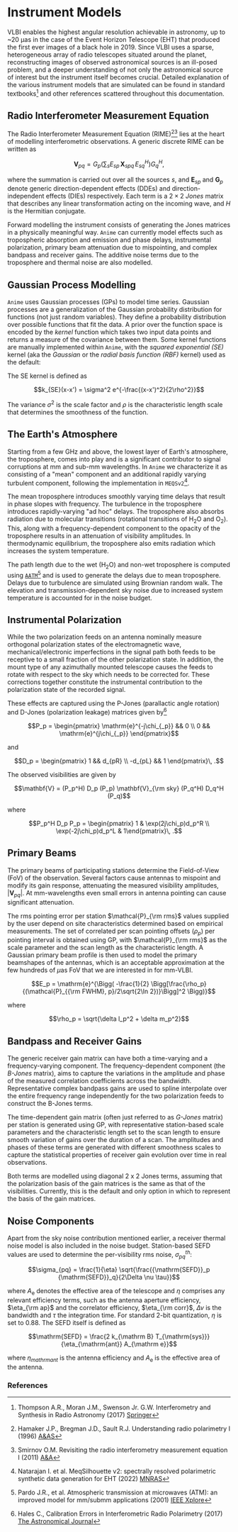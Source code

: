 # Instrument Models

VLBI enables the highest angular resolution achievable in astronomy, up to ~20 μas in the case of the Event Horizon Telescope (EHT) that produced the first ever images of a black hole in 2019. Since VLBI uses a sparse, heterogeneous array of radio telescopes situated around the planet, reconstructing images of observed astronomical sources is an ill-posed problem, and a deeper understanding of not only the astronomical source of interest but the instrument itself becomes crucial. Detailed explanation of the various instrument models that are simulated can be found in standard textbooks[^TMS] and other references scattered throughout this documentation.

## Radio Interferometer Measurement Equation
The Radio Interferometer Measurement Equation (RIME)[^HBS][^OMS] lies at the heart of modelling interferometric observations. A generic discrete RIME can be written as

```math
\mathbf{V}_{pq} = G_p \left( \sum_{s} E_{sp}\, \mathbf{X}_{spq}\, E_{sq}^H \right) G_q^H,
```

where the summation is carried out over all the sources $s$, and $\boldsymbol{E}_{sp}$ and $\boldsymbol{G}_p$ denote generic direction-dependent effects (DDEs) and direction-independent effects (DIEs) respectively. Each term is a $2\times2$ *Jones* matrix that describes any linear transformation acting on the incoming wave, and $H$ is the Hermitian conjugate.

Forward modelling the instrument consists of generating the Jones matrices in a physically meaningful way. `Anime` can currently model effects such as tropospheric absorption and emission and phase delays, instrumental polarization, primary beam attenuation due to mispointing, and complex bandpass and receiver gains. The additive noise terms due to the troposphere and thermal noise are also modelled.

## Gaussian Process Modelling
`Anime` uses Gaussian processes (GPs) to model time series. Gaussian processes are a generalization of the Gaussian probability distribution for functions (not just random variables). They define a probability distribution over possible functions that fit the data. A prior over the function space is encoded by the *kernel* function which takes two input data points and returns a measure of the covariance between them. Some kernel functions are manually implemented within `Anime`, with the *squared exponential (SE)* kernel (aka the *Gaussian* or the *radial basis function (RBF)* kernel) used as the default:

The SE kernel is defined as
```math
k_{SE}(x-x') = \sigma^2 e^{-\frac{(x-x')^2}{2\rho^2}}
```
The variance $\sigma^2$ is the scale factor and $\rho$ is the characteristic length scale that determines the smoothness of the function.

## The Earth's Atmosphere
Starting from a few GHz and above, the lowest layer of Earth's atmosphere, the troposphere, comes into play and is a significant contributor to signal corruptions at mm and sub-mm wavelengths. In `Anime` we characterize it as consisting of a "mean" component and an additional rapidly varying turbulent component, following the implementation in `MEQSv2`[^IN2022].

The mean troposphere introduces smoothly varying time delays that result in phase slopes with frequency. The turbulence in the troposphere introduces rapidly-varying "ad hoc" delays. The troposphere also absorbs radiation due to molecular transitions (rotational transitions of H$_2$O and O$_2$). This, along with a frequency-dependent component to the opacity of the troposphere results in an attenuation of visibility amplitudes. In thermodynamic equilibrium, the troposphere also emits radiation which increases the system temperature.

The path length due to the wet (H$_2$O) and non-wet troposphere is computed using [`AATM`](https://www.mrao.cam.ac.uk/~bn204/alma/atmomodel.html#aatm-download)[^JRP2001] and is used to generate the delays due to mean troposphere. Delays due to turbulence are simulated using Brownian random walk. The elevation and transmission-dependent sky noise due to increased system temperature is accounted for in the noise budget.

## Instrumental Polarization
While the two polarization feeds on an antenna nominally measure orthogonal polarization states of the electromagnetic wave, mechanical/electronic imperfections in the signal path both feeds to be receptive to a small fraction of the other polarization state. In addition, the mount type of any azimuthally mounted telescope causes the feeds to rotate with respect to the sky which needs to be corrected for. These corrections together constitute the instrumental contribution to the polarization state of the recorded signal.

These effects are captured using the P-Jones (parallactic angle rotation) and D-Jones (polarization leakage) matrices given by[^Hales2017]
```math
P_p = \begin{pmatrix} \mathrm{e}^{-j\chi_{_p}} && 0 \\ 0 && \mathrm{e}^{j\chi_{_p}} \end{pmatrix}
```

and
```math
D_p = \begin{pmatrix} 1 && d_{pR} \\ -d_{pL} && 1 \end{pmatrix}\, .
```

The observed visibilities are given by
```math
\mathbf{V} = (P_p^H) D_p (P_p) \mathbf{V}_{\rm sky} (P_q^H) D_q^H (P_q)
```
where
```math
P_p^H D_p P_p = \begin{pmatrix} 1 & \exp(2j\chi_p)d_p^R \\ \exp(-2j\chi_p)d_p^L & 1\end{pmatrix}\, .
```

## Primary Beams
The primary beams of participating stations determine the Field-of-View (FoV) of the observation. Several factors cause antennas to mispoint and modify its gain response, attenuating the measured visibility amplitudes, $|\mathbf{V}_{pq}|$. At mm-wavelengths even small errors in antenna pointing can cause significant attenuation.

The rms pointing error per station $\mathcal{P}_{\rm rms}$ values supplied by the user depend on site characteristics determined based on empirical measurements. The set of correlated per scan pointing offsets (${\rho_p}$) per pointing interval is obtained using GP, with $\mathcal{P}_{\rm rms}$ as the scale parameter and the scan length as the characteristic length. A Gaussian primary beam profile is then used to model the primary beamshapes of the antennas, which is an acceptable approximation at the few hundreds of $\mu$as FoV that we are interested in for mm-VLBI.
```math
E_p = \mathrm{e}^{\Bigg( -\frac{1}{2} \Bigg[\frac{\rho_p}{(\mathcal{P}_{{\rm FWHM}, p}/2\sqrt{2\ln 2})}\Bigg]^2 \Bigg)}
```
where
```math
\rho_p = \sqrt{\delta l_p^2 + \delta m_p^2}
```

## Bandpass and Receiver Gains
The generic receiver gain matrix can have both a time-varying and a frequency-varying component. The frequency-dependent component (the *B-Jones* matrix), aims to capture the variations in the amplitude and phase of the measured correlation coefficients across the bandwidth. Representative complex bandpass gains are used to spline interpolate over the entire frequency range independently for the two polarization feeds to construct the B-Jones terms.

The time-dependent gain matrix (often just referred to as *G-Jones* matrix) per station is generated using GP, with representative station-based scale parameters and the characteristic length set to the scan length to ensure smooth variation of gains over the duration of a scan. The amplitudes and phases of these terms are generated with different smoothness scales to capture the statistical properties of receiver gain evolution over time in real observations.

Both terms are modelled using diagonal 2 x 2 Jones terms, assuming that the polarization basis of the gain matrices is the same as that of the visibilities. Currently, this is the default and only option in which to represent the basis of the gain matrices.

## Noise Components
Apart from the sky noise contribution mentioned earlier, a receiver thermal noise model is also included in the noise budget. Station-based SEFD values are used to determine the per-visibility rms noise, $\sigma^{th}_{pq}$:
```math
\sigma_{pq} = \frac{1}{\eta} \sqrt{\frac{{\mathrm{SEFD}}_p {\mathrm{SEFD}}_q}{2\Delta \nu \tau}}
```
where $A_{\mathrm e}$ denotes the effective area of the telescope and $\eta$ comprises any relevant efficiency terms, such as the antenna aperture efficiency, $\eta_{\rm ap}$ and the correlator efficiency, $\eta_{\rm corr}$, $\Delta\nu$ is the bandwidth and $\tau$ the integration time. For standard 2-bit quantization, $\eta$ is set to 0.88. The SEFD itself is defined as
```math
\mathrm{SEFD} = \frac{2 k_{\mathrm B} T_{\mathrm{sys}}}{\eta_{\mathrm{ant}} A_{\mathrm e}}
```
where $\eta_{mathrm{ant}}$ is the antenna efficiency and $A_{\mathrm e}$ is the effective area of the antenna.


### References
[^TMS]: Thompson A.R., Moran J.M., Swenson Jr. G.W. Interferometry and Synthesis in Radio Astronomy (2017) [Springer](https://link.springer.com/book/10.1007/978-3-319-44431-4)
[^HBS]: Hamaker J.P., Bregman J.D., Sault R.J. Understanding radio polarimetry I (1996) [A&AS](https://articles.adsabs.harvard.edu/pdf/1996A%26AS..117..137H)
[^OMS]: Smirnov O.M. Revisiting the radio interferometry measurement equation I (2011) [A&A](https://www.aanda.org/articles/aa/pdf/2011/03/aa16082-10.pdf)
[^IN2022]: Natarajan I. et al. MeqSilhouette v2: spectrally resolved polarimetric synthetic data generation for EHT (2022) [MNRAS](https://academic.oup.com/mnras/article/512/1/490/6537429)
[^JRP2001]: Pardo J.R., et al. Atmospheric transmission at microwaves (ATM): an improved model for mm/submm applications (2001) [IEEE Xplore](https://ieeexplore.ieee.org/document/982447)
[^Hales2017]: Hales C., Calibration Errors in Interferometric Radio Polarimetry (2017) [The Astronomical Journal](https://iopscience.iop.org/article/10.3847/1538-3881/aa7aef)